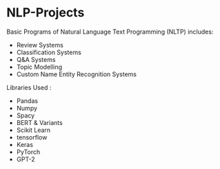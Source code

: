 # NLP-Projects
Basic Programs of Natural Language Text Programming (NLTP)
includes: 
- Review Systems
- Classification Systems
- Q&A Systems 
- Topic Modelling
- Custom Name Entity Recognition Systems


Libraries Used : 
- Pandas
- Numpy
- Spacy
- BERT & Variants
- Scikit Learn 
- tensorflow
- Keras
- PyTorch
- GPT-2
